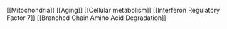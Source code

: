[[Mitochondria]]
[[Aging]]
[[Cellular metabolism]]
[[Interferon Regulatory Factor 7]]
[[Branched Chain Amino Acid Degradation]]
